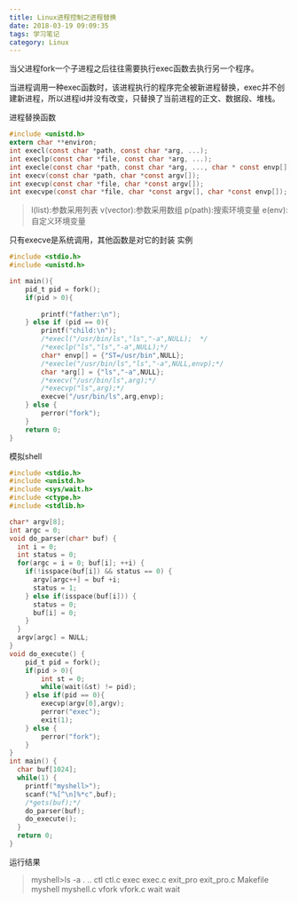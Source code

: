 ```yaml
---
title: Linux进程控制之进程替换
date: 2018-03-19 09:09:35
tags: 学习笔记
category: Linux
---
```

当父进程fork一个子进程之后往往需要执行exec函数去执行另一个程序。
<!--more-->

当进程调用一种exec函数时，该进程执行的程序完全被新进程替换，exec并不创建新进程，所以进程id并没有改变，只替换了当前进程的正文、数据段、堆栈。

进程替换函数
``` c
#include <unistd.h>
extern char **environ;
int execl(const char *path, const char *arg, ...);
int execlp(const char *file, const char *arg, ...);
int execle(const char *path, const char *arg, ..., char * const envp[]);
int execv(const char *path, char *const argv[]);
int execvp(const char *file, char *const argv[]);
int execvpe(const char *file, char *const argv[], char *const envp[]);
```
> l(list):参数采用列表
v(vector):参数采用数组
p(path):搜索环境变量
e(env):自定义环境变量

只有execve是系统调用，其他函数是对它的封装
实例
``` c
#include <stdio.h>
#include <unistd.h>

int main(){
	pid_t pid = fork();
	if(pid > 0){
	
		printf("father:\n");
	} else if (pid == 0){
		printf("child:\n");
		/*execl("/usr/bin/ls","ls","-a",NULL);	*/
		/*execlp("ls","ls","-a",NULL);*/
		char* envp[] = {"ST=/usr/bin",NULL};
		/*execle("/usr/bin/ls","ls","-a",NULL,envp);*/
		char *arg[] = {"ls","-a",NULL};
		/*execv("/usr/bin/ls",arg);*/
		/*execvp("ls",arg);*/
		execve("/usr/bin/ls",arg,envp);
	} else {
		perror("fork");
	}
	return 0;
}
```
模拟shell
``` c
#include <stdio.h>
#include <unistd.h>
#include <sys/wait.h>
#include <ctype.h>
#include <stdlib.h>

char* argv[8];
int argc = 0;
void do_parser(char* buf) {
  int i = 0;
  int status = 0;
  for(argc = i = 0; buf[i]; ++i) {
    if(!isspace(buf[i]) && status == 0) {
      argv[argc++] = buf +i;
      status = 1;
    } else if(isspace(buf[i])) {
      status = 0;
      buf[i] = 0;
    }
  }
  argv[argc] = NULL;
}
void do_execute() {
	pid_t pid = fork();
	if(pid > 0){
		int st = 0;
		while(wait(&st) != pid);	
	} else if(pid == 0){
		execvp(argv[0],argv);	
		perror("exec");
		exit(1);
	} else {
		perror("fork");
	}
}
int main() {
  char buf[1024];
  while(1) {
    printf("myshell>");
    scanf("%[^\n]%*c",buf);
    /*gets(buf);*/
    do_parser(buf);
    do_execute();
  }
  return 0;
}

```
运行结果
> myshell>ls -a
.  ..  ctl  ctl.c  exec  exec.c  exit_pro  exit_pro.c  Makefile  myshell  myshell.c  vfork  vfork.c  wait  wait